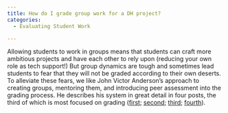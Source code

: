 ```yaml
---
title: How do I grade group work for a DH project?
categories:
  - Evaluating Student Work

---
```

Allowing students to work in groups means that students can craft more ambitious projects and have each other to rely upon (reducing your own role as tech support!) But group dynamics are tough and sometimes lead students to fear that they will not be graded according to their own deserts. To alleviate these fears, we like John Victor Anderson’s approach to creating groups, mentoring them, and introducing peer assessment into the grading process. He describes his system in great detail in four posts, the third of which is most focused on grading ([first](https://www.google.com/url?q=http://johnvictoranderson.org/?p%3D554&sa=D&source=editors&ust=1649984699436917&usg=AOvVaw1hYcgLE_qg-Ee89jpnZcrd); [second](https://www.google.com/url?q=http://johnvictoranderson.org/?p%3D556&sa=D&source=editors&ust=1649984699437083&usg=AOvVaw2sdlqLGdIjPJehrNmZ_2bZ); [third](https://www.google.com/url?q=http://johnvictoranderson.org/?p%3D562&sa=D&source=editors&ust=1649984699437216&usg=AOvVaw20mZSmNQSi6MhvSAC4JFhI); [fourth](https://www.google.com/url?q=http://johnvictoranderson.org/?p%3D644&sa=D&source=editors&ust=1649984699437350&usg=AOvVaw1mTX3XkkyLwSxHvYXXYdjs)).